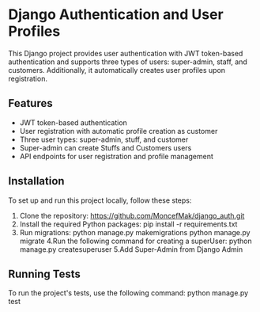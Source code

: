 # Django Authentication and User Profiles

This Django project provides user authentication with JWT token-based authentication and supports three types of users: super-admin, staff, and customers. Additionally, it automatically creates user profiles upon registration.

## Features

- JWT token-based authentication
- User registration with automatic profile creation as customer
- Three user types: super-admin, stuff, and customer
- Super-admin can create Stuffs and Customers users 
- API endpoints for user registration and profile management

## Installation

To set up and run this project locally, follow these steps:

1. Clone the repository:
   https://github.com/MoncefMak/django_auth.git
2. Install the required Python packages:
  pip install -r requirements.txt
3. Run migrations:
  python manage.py makemigrations
  python manage.py migrate
4.Run the following command for creating a superUser:
  python manage.py createsuperuser
5.Add Super-Admin from Django Admin

## Running Tests

To run the project's tests, use the following command:
    python manage.py test
